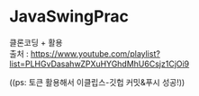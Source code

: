 # JavaSwingPrac
클론코딩 + 활용 <br>
출처 : https://www.youtube.com/playlist?list=PLHGvDasahwZPXuHYGhdMhU6Csjz1CjOi9
<br>
<p>
((ps: 토큰 활용해서 이클립스-깃헙 커밋&푸시 성공!))
</p>
